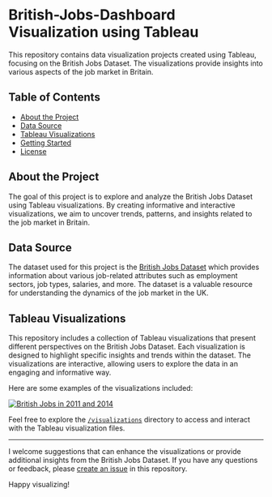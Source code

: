 # British-Jobs-Dashboard Visualization using Tableau

This repository contains data visualization projects created using Tableau, focusing on the British Jobs Dataset. The visualizations provide insights into various aspects of the job market in Britain.

## Table of Contents

- [About the Project](#about-the-project)
- [Data Source](#data-source)
- [Tableau Visualizations](#tableau-visualizations)
- [Getting Started](#getting-started)
- [License](#license)

## About the Project

The goal of this project is to explore and analyze the British Jobs Dataset using Tableau visualizations. By creating informative and interactive visualizations, we aim to uncover trends, patterns, and insights related to the job market in Britain.

## Data Source

The dataset used for this project is the [British Jobs Dataset](brit_jobs.xlsx) which provides information about various job-related attributes such as employment sectors, job types, salaries, and more. The dataset is a valuable resource for understanding the dynamics of the job market in the UK.

## Tableau Visualizations

This repository includes a collection of Tableau visualizations that present different perspectives on the British Jobs Dataset. Each visualization is designed to highlight specific insights and trends within the dataset. The visualizations are interactive, allowing users to explore the data in an engaging and informative way.

Here are some examples of the visualizations included:

<div class='tableauPlaceholder' id='viz1692009604120' style='position: relative'><noscript><a href='#'><img alt='British Jobs in 2011 and 2014 ' src='https:&#47;&#47;public.tableau.com&#47;static&#47;images&#47;Br&#47;BritishjobsDashboard&#47;Dashboard12&#47;1_rss.png' style='border: none' /></a></noscript><object class='tableauViz'  style='display:none;'><param name='host_url' value='https%3A%2F%2Fpublic.tableau.com%2F' /> <param name='embed_code_version' value='3' /> <param name='site_root' value='' /><param name='name' value='BritishjobsDashboard&#47;Dashboard12' /><param name='tabs' value='no' /><param name='toolbar' value='yes' /><param name='static_image' value='https:&#47;&#47;public.tableau.com&#47;static&#47;images&#47;Br&#47;BritishjobsDashboard&#47;Dashboard12&#47;1.png' /> <param name='animate_transition' value='yes' /><param name='display_static_image' value='yes' /><param name='display_spinner' value='yes' /><param name='display_overlay' value='yes' /><param name='display_count' value='yes' /><param name='language' value='en-GB' /></object></div>                <script type='text/javascript'>                    var divElement = document.getElementById('viz1692009604120');                    var vizElement = divElement.getElementsByTagName('object')[0];                    vizElement.style.minWidth='420px';vizElement.style.maxWidth='820px';vizElement.style.width='100%';vizElement.style.minHeight='587px';vizElement.style.maxHeight='887px';vizElement.style.height=(divElement.offsetWidth*0.75)+'px';                    var scriptElement = document.createElement('script');                    scriptElement.src = 'https://public.tableau.com/javascripts/api/viz_v1.js';                    vizElement.parentNode.insertBefore(scriptElement, vizElement);                </script>

Feel free to explore the [`/visualizations`](/visualizations) directory to access and interact with the Tableau visualization files.


---

I welcome suggestions that can enhance the visualizations or provide additional insights from the British Jobs Dataset. If you have any questions or feedback, please [create an issue](link-to-issue-tracker) in this repository.

Happy visualizing!


